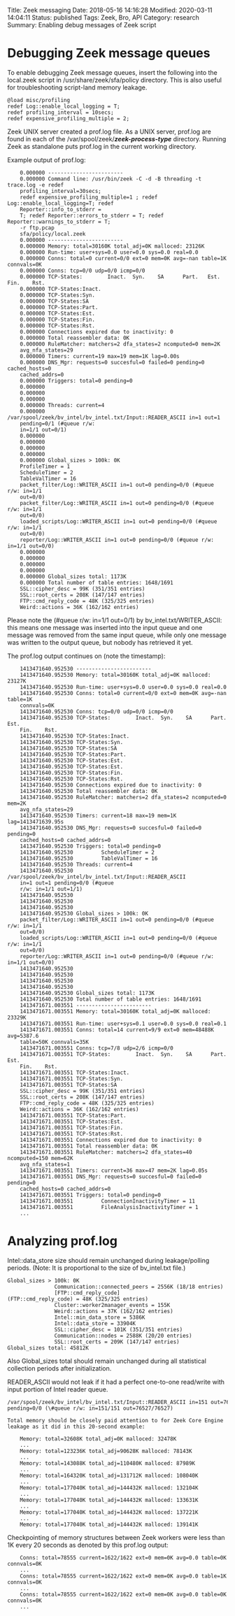 Title: Zeek messaging
Date:  2018-05-16 14:16:28
Modified:  2020-03-11 14:04:11
Status: published
Tags: Zeek, Bro, API
Category: research
Summary: Enabling debug messages of Zeek script

Debugging Zeek message queues
============================

To enable debugging Zeek message queues, insert the following into the
local.zeek script in /usr/share/zeek/sfa/policy directory. This is also
useful for troubleshooting script-land memory leakage.

```zeek
@load misc/profiling
redef Log::enable_local_logging = T;
redef profiling_interval = 10secs;
redef expensive_profiling_multiple = 2;
```

Zeek UNIX server created a prof.log file. As a UNIX server, prof.log are
found in each of the /var/spool/zeek/***zeek-process-type*** directory.
Running Zeek as standalone puts prof.log in the current working
directory.

Example output of prof.log:

```
    0.000000 ------------------------
    0.000000 Command line: /usr/bin/zeek -C -d -B threading -t trace.log -e redef
    profiling_interval=30secs;
    redef expensive_profiling_multiple=1 ; redef Log::enable_local_logging=T; redef
    Reporter::info_to_stderr =
    T; redef Reporter::errors_to_stderr = T; redef Reporter::warnings_to_stderr = T;
    -r ftp.pcap
    sfa/policy/local.zeek
    0.000000 ------------------------
    0.000000 Memory: total=30160K total_adj=0K malloced: 23126K
    0.000000 Run-time: user+sys=0.0 user=0.0 sys=0.0 real=0.0
    0.000000 Conns: total=0 current=0/0 ext=0 mem=0K avg=-nan table=1K connvals=0K
    0.000000 Conns: tcp=0/0 udp=0/0 icmp=0/0
    0.000000 TCP-States:        Inact.  Syn.    SA      Part.   Est.    Fin.    Rst.
    0.000000 TCP-States:Inact.
    0.000000 TCP-States:Syn.
    0.000000 TCP-States:SA
    0.000000 TCP-States:Part.
    0.000000 TCP-States:Est.
    0.000000 TCP-States:Fin.
    0.000000 TCP-States:Rst.
    0.000000 Connections expired due to inactivity: 0
    0.000000 Total reassembler data: 0K
    0.000000 RuleMatcher: matchers=2 dfa_states=2 ncomputed=0 mem=2K
    avg_nfa_states=29
    0.000000 Timers: current=19 max=19 mem=1K lag=0.00s
    0.000000 DNS_Mgr: requests=0 succesful=0 failed=0 pending=0 cached_hosts=0
    cached_addrs=0
    0.000000 Triggers: total=0 pending=0
    0.000000
    0.000000
    0.000000
    0.000000 Threads: current=4
    0.000000   /var/spool/zeek/bv_intel/bv_intel.txt/Input::READER_ASCII in=1 out=1
    pending=0/1 (#queue r/w:
    in=1/1 out=0/1)
    0.000000
    0.000000
    0.000000
    0.000000
    0.000000 Global_sizes > 100k: 0K
    ProfileTimer = 1
    ScheduleTimer = 2
    TableValTimer = 16
    packet_filter/Log::WRITER_ASCII in=1 out=0 pending=0/0 (#queue r/w: in=1/1
    out=0/0)
    packet_filter/Log::WRITER_ASCII in=1 out=0 pending=0/0 (#queue r/w: in=1/1
    out=0/0)
    loaded_scripts/Log::WRITER_ASCII in=1 out=0 pending=0/0 (#queue r/w: in=1/1
    out=0/0)
    reporter/Log::WRITER_ASCII in=1 out=0 pending=0/0 (#queue r/w: in=1/1 out=0/0)
    0.000000
    0.000000
    0.000000
    0.000000
    0.000000 Global_sizes total: 1173K
    0.000000 Total number of table entries: 1648/1691
    SSL::cipher_desc = 99K (351/351 entries)
    SSL::root_certs = 208K (147/147 entries)
    FTP::cmd_reply_code = 48K (325/325 entries)
    Weird::actions = 36K (162/162 entries)
```

Please note the (\#queue r/w: in=1/1 out=0/1) by
bv\_intel.txt/WRITER\_ASCII: this means one message was inserted into
the input queue and one message was removed from the same input queue,
while only one message was written to the output queue, but nobody has
retrieved it yet.

The prof.log output continues on (note the timestamp):

```
    1413471640.952530 ------------------------
    1413471640.952530 Memory: total=30160K total_adj=0K malloced: 23127K
    1413471640.952530 Run-time: user+sys=0.0 user=0.0 sys=0.0 real=0.0
    1413471640.952530 Conns: total=0 current=0/0 ext=0 mem=0K avg=-nan table=1K
    connvals=0K
    1413471640.952530 Conns: tcp=0/0 udp=0/0 icmp=0/0
    1413471640.952530 TCP-States:        Inact.  Syn.    SA      Part.   Est.
    Fin.    Rst.
    1413471640.952530 TCP-States:Inact.
    1413471640.952530 TCP-States:Syn.
    1413471640.952530 TCP-States:SA
    1413471640.952530 TCP-States:Part.
    1413471640.952530 TCP-States:Est.
    1413471640.952530 TCP-States:Est.
    1413471640.952530 TCP-States:Fin.
    1413471640.952530 TCP-States:Rst.
    1413471640.952530 Connections expired due to inactivity: 0
    1413471640.952530 Total reassembler data: 0K
    1413471640.952530 RuleMatcher: matchers=2 dfa_states=2 ncomputed=0 mem=2K
    avg_nfa_states=29
    1413471640.952530 Timers: current=18 max=19 mem=1K lag=1413471639.95s
    1413471640.952530 DNS_Mgr: requests=0 succesful=0 failed=0 pending=0
    cached_hosts=0 cached_addrs=0
    1413471640.952530 Triggers: total=0 pending=0
    1413471640.952530         ScheduleTimer = 2
    1413471640.952530         TableValTimer = 16
    1413471640.952530 Threads: current=4
    1413471640.952530   /var/spool/zeek/bv_intel/bv_intel.txt/Input::READER_ASCII
    in=1 out=1 pending=0/0 (#queue
    r/w: in=1/1 out=1/1)
    1413471640.952530
    1413471640.952530
    1413471640.952530
    1413471640.952530 Global_sizes > 100k: 0K
    packet_filter/Log::WRITER_ASCII in=1 out=0 pending=0/0 (#queue r/w: in=1/1
    out=0/0)
    loaded_scripts/Log::WRITER_ASCII in=1 out=0 pending=0/0 (#queue r/w: in=1/1
    out=0/0)
    reporter/Log::WRITER_ASCII in=1 out=0 pending=0/0 (#queue r/w: in=1/1 out=0/0)
    1413471640.952530
    1413471640.952530
    1413471640.952530
    1413471640.952530
    1413471640.952530 Global_sizes total: 1173K
    1413471640.952530 Total number of table entries: 1648/1691
    1413471671.003551 ------------------------
    1413471671.003551 Memory: total=30160K total_adj=0K malloced: 23329K
    1413471671.003551 Run-time: user+sys=0.1 user=0.0 sys=0.0 real=0.1
    1413471671.003551 Conns: total=14 current=9/9 ext=0 mem=48488K avg=5387.6
    table=50K connvals=35K
    1413471671.003551 Conns: tcp=7/8 udp=2/6 icmp=0/0
    1413471671.003551 TCP-States:        Inact.  Syn.    SA      Part.   Est.
    Fin.    Rst.
    1413471671.003551 TCP-States:Inact.
    1413471671.003551 TCP-States:Syn.
    1413471671.003551 TCP-States:SA
    SSL::cipher_desc = 99K (351/351 entries)
    SSL::root_certs = 208K (147/147 entries)
    FTP::cmd_reply_code = 48K (325/325 entries)
    Weird::actions = 36K (162/162 entries)
    1413471671.003551 TCP-States:Part.
    1413471671.003551 TCP-States:Est.
    1413471671.003551 TCP-States:Fin.
    1413471671.003551 TCP-States:Rst.
    1413471671.003551 Connections expired due to inactivity: 0
    1413471671.003551 Total reassembler data: 0K
    1413471671.003551 RuleMatcher: matchers=2 dfa_states=40 ncomputed=150 mem=62K
    avg_nfa_states=1
    1413471671.003551 Timers: current=36 max=47 mem=2K lag=0.05s
    1413471671.003551 DNS_Mgr: requests=0 succesful=0 failed=0 pending=0
    cached_hosts=0 cached_addrs=0
    1413471671.003551 Triggers: total=0 pending=0
    1413471671.003551         ConnectionInactivityTimer = 11
    1413471671.003551         FileAnalysisInactivityTimer = 1
    ...
```

Analyzing prof.log
==================

Intel::data\_store size should remain unchanged during leakage/polling
periods. (Note: It is proportional to the size of bv\_intel.txt file.)

```
Global_sizes > 100k: 0K
               Communication::connected_peers = 2556K (18/18 entries)
               [FTP::cmd_reply_code](FTP::cmd_reply_code) = 48K (325/325 entries)
               Cluster::worker2manager_events = 155K
               Weird::actions = 37K (162/162 entries)
               Intel::min_data_store = 5386K
               Intel::data_store = 33904K
               SSL::cipher_desc = 101K (351/351 entries)
               Communication::nodes = 2588K (20/20 entries)
               SSL::root_certs = 209K (147/147 entries)
Global_sizes total: 45812K
```

Also Global\_sizes total should remain unchanged during all statistical
collection periods after initialization.

READER\_ASCII would not leak if it had a perfect one-to-one read/write
with input portion of Intel reader queue.

```
/var/spool/zeek/bv_intel/bv_intel.txt/Input::READER_ASCII in=151 out=76527
pending=0/0 (\#queue r/w: in=151/151 out=76527/76527)

Total memory should be closely paid attention to for Zeek Core Engine
leakage as it did in this 20-second example:

    Memory: total=32608K total_adj=0K malloced: 32478K
    ...
    Memory: total=123236K total_adj=90628K malloced: 78143K
    ...
    Memory: total=143088K total_adj=110480K malloced: 87989K
    ...
    Memory: total=164320K total_adj=131712K malloced: 108040K
    ...
    Memory: total=177040K total_adj=144432K malloced: 132104K
    ...
    Memory: total=177040K total_adj=144432K malloced: 133631K
    ...
    Memory: total=177040K total_adj=144432K malloced: 137221K
    ...
    Memory: total=177040K total_adj=144432K malloced: 139141K
```

Checkpointing of memory structures between Zeek workers were less than 1K
every 20 seconds as denoted by this prof.log output:

```
    Conns: total=78555 current=1622/1622 ext=0 mem=0K avg=0.0 table=0K connvals=0K
    ...
    Conns: total=78555 current=1622/1622 ext=0 mem=0K avg=0.0 table=1K connvals=0K
    ...
    Conns: total=78555 current=1622/1622 ext=0 mem=0K avg=0.0 table=0K connvals=0K
    ...
```
